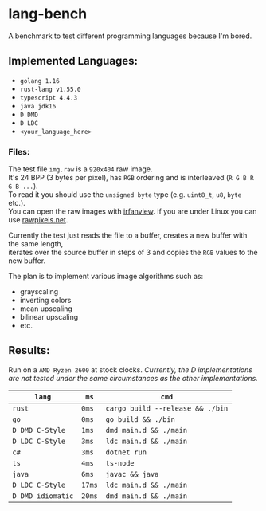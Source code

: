 # lang-bench
A benchmark to test different programming languages because I'm bored.

## Implemented Languages:
- `golang 1.16`
- `rust-lang v1.55.0`
- `typescript 4.4.3`
- `java jdk16`
- `D DMD`
- `D LDC`
- `<your_language_here>`

### Files:
The test file `img.raw` is a `920x404` raw image.  
It's 24 BPP (3 bytes per pixel), has `RGB` ordering and is interleaved (`R G B R G B ...`).  
To read it you should use the `unsigned byte` type (e.g. `uint8_t`, `u8`, `byte` etc.).  
You can open the raw images with [irfanview](https://www.irfanview.com/).
If you are under Linux you can use [rawpixels.net](https://rawpixels.net/).

Currently the test just reads the file to a buffer, creates a new buffer with the same length,  
iterates over the source buffer in steps of 3 and copies the `RGB` values to the new buffer.  

The plan is to implement various image algorithms such as:  
- grayscaling
- inverting colors
- mean upscaling
- bilinear upscaling
- etc.


## Results:
Run on a `AMD Ryzen 2600` at stock clocks.
*Currently, the D implementations are not tested under the same circumstances as the other implementations.*

| `lang`            | `ms`   | `cmd`                            |
|-------------------|--------|----------------------------------|
| `rust`            | `0ms`  | `cargo build --release && ./bin` |
| `go`              | `0ms`  | `go build && ./bin`              |
| `D DMD C-Style`   | `1ms`  | `dmd main.d && ./main`           |
| `D LDC C-Style`   | `3ms`  | `ldc main.d && ./main`           |
| `c#`              | `3ms`  | `dotnet run`                     |
| `ts`              | `4ms`  | `ts-node`                        |
| `java`            | `6ms`  | `javac && java`                  |
| `D LDC C-Style`   | `17ms` | `ldc main.d && ./main`           |
| `D DMD idiomatic` | `20ms` | `dmd main.d && ./main`           |
